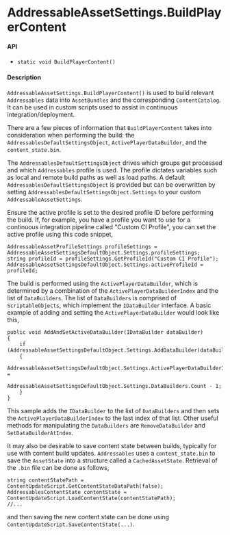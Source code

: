 # AddressableAssetSettings.BuildPlayerContent
#### API
- `static void BuildPlayerContent()`

#### Description
`AddressableAssetSettings.BuildPlayerContent()` is used to build relevant `Addressables` data into `AssetBundles` and the corresponding `ContentCatalog`.  It can be used in custom scripts used to assist in continuous integration/deployment.

There are a few pieces of information that `BuildPlayerContent` takes into consideration when performing the build: the `AddressablesDefaultSettingsObject`, `ActivePlayerDataBuilder`, and the `content_state.bin`.

The `AddressablesDefaultSettingsObject` drives which groups get processed and which `Addressables` profile is used.  The profile dictates variables such as local and remote build paths as well as load paths.  A default `AddressablesDefaultSettingsObject` is provided but can be overwritten by setting `AddressablesDefaultSettingsObject.Settings` to your custom `AddressableAssetSettings`.

Ensure the active profile is set to the desired profile ID before performing the build.  If, for example, you have a profile you want to use for a continuous integration pipeline called "Custom CI Profile", you can set the active profile using this code snippet,
```
AddressableAssetProfileSettings profileSettings = AddressableAssetSettingsDefaultObject.Settings.profileSettings;
string profileId = profileSettings.GetProfileId("Custom CI Profile");
AddressableAssetSettingsDefaultObject.Settings.activeProfileId = profileId;
```

The build is performed using the `ActivePlayerDataBuilder`, which is determined by a combination of the `ActivePlayerDataBuilderIndex` and the list of `DataBuilders`.  The list of `DataBuilders` is comprised of `ScriptableObjects`, which implement the `IDataBuilder` interface.  A basic example of adding and setting the `ActivePlayerDataBuilder` would look like this,
```
public void AddAndSetActiveDataBuilder(IDataBuilder dataBuilder)
{
    if (AddressableAssetSettingsDefaultObject.Settings.AddDataBuilder(dataBuilder))
    {
        AddressableAssetSettingsDefaultObject.Settings.ActivePlayerDataBuilderIndex =
            AddressableAssetSettingsDefaultObject.Settings.DataBuilders.Count - 1;
    }
}
```
This sample adds the `IDataBuilder` to the list of `DataBuilders` and then sets the `ActivePlayerDataBuilderIndex` to the last index of that list.  Other useful methods for manipulating the `DataBuilders` are `RemoveDataBuilder` and `SetDataBuilderAtIndex`.

It may also be desirable to save content state between builds, typically for use with content build updates.  `Addressables` uses a `content_state.bin` to save the `AssetState` into a structure called a `CachedAssetState`.  Retrieval of the `.bin` file can be done as follows,
```
string contentStatePath = ContentUpdateScript.GetContentStateDataPath(false);
AddressablesContentState contentState = ContentUpdateScript.LoadContentState(contentStatePath);
//...
```
and then saving the new content state can be done using `ContentUpdateScript.SaveContentState(...)`.